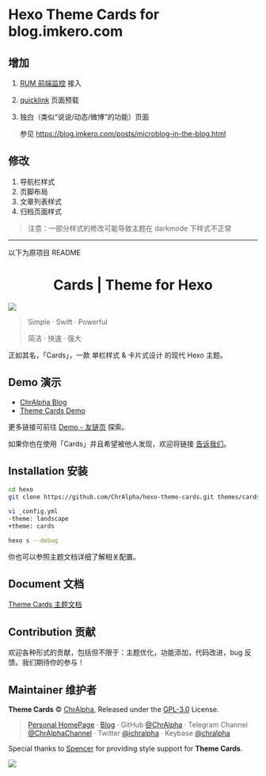 Hexo Theme Cards for blog.imkero.com
===

## 增加

1. [RUM 前端监控](https://cloud.tencent.com/product/rum) 接入
2. [quicklink](https://www.npmjs.com/package/quicklink) 页面预载
3. 独白（类似“说说/动态/微博”的功能）页面
   
   参见 https://blog.imkero.com/posts/microblog-in-the-blog.html

## 修改

1. 导航栏样式
2. 页脚布局
3. 文章列表样式
4. 归档页面样式

> 注意：一部分样式的修改可能导致主题在 darkmode 下样式不正常

---

以下为原项目 README

<center><h1>Cards | Theme for Hexo</h1></center>

![](https://theme-cards.ichr.me/assets/img/info.png)

>   Simple · Swift · Powerful
>
>   简洁 · 快速 · 强大

正如其名，「Cards」，一款 单栏样式 & 卡片式设计 的现代 Hexo 主题。



## Demo 演示

-   [ChrAlpha Blog](https://blog.ichr.me/)
-   [Theme Cards Demo](https://theme-cards.ichr.me/demo/)

更多链接可前往 [Demo - 友链页](https://theme-cards.ichr.me/demo/links/) 探索。

如果你也在使用「Cards」并且希望被他人发现，欢迎将链接 [告诉我们](https://github.com/ChrAlpha/hexo-theme-cards/issues/10)。

## Installation 安装

```bash
cd hexo
git clone https://github.com/ChrAlpha/hexo-theme-cards.git themes/cards

vi _config.yml
-theme: landscape
+theme: cards

hexo s --debug
```

你也可以参照主题文档详细了解相关配置。

## Document 文档

[Theme Cards 主题文档](https://theme-cards.ichr.me/)

## Contribution 贡献

欢迎各种形式的贡献，包括但不限于：主题优化，功能添加，代码改进，bug 反馈。我们期待你的参与！

## Maintainer 维护者

**Theme Cards** © [ChrAlpha](https://github.com/ChrAlpha), Released under the [GPL-3.0](/LICENSE) License.

>   [Personal HomePage](https://ichr.me/) · [Blog](https://blog.ichr.me/) · GitHub [@ChrAlpha](https://github.com/ChrAlpha) · Telegram Channel [@ChrAlphaChannel](https://t.me/s/ChrAlphaChannel) · Twitter [@ichralpha](https://twitter.com/ichralpha) · Keybase [@chralpha](https://keybase.io/chralpha) 

Special thanks to [Spencer](https://github.com/spencerwooo) for providing style support for **Theme Cards**.

![](https://theme-cards.ichr.me/assets/img/coverpic.png)